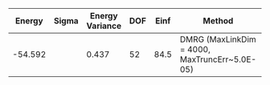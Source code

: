 | Energy  | Sigma | Energy Variance | DOF | Einf | Method                                        | Reference |
|---------|-------|-----------------|-----|------|-----------------------------------------------|-----------|
| -54.592 |       | 0.437           | 52  | 84.5 | DMRG (MaxLinkDim = 4000, MaxTruncErr~5.0E-05) | [code](https://github.com/varbench/methods/blob/main/programs/dmrg_itensors_hubbard/Hubbard/rectangular-4x16_64_PO_26_8.jl) |
